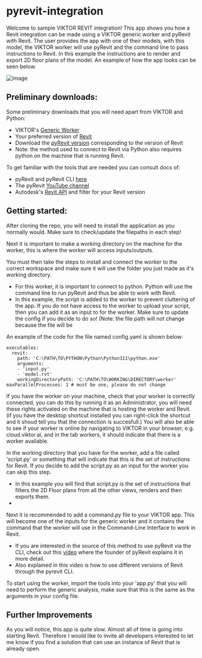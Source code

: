 # pyrevit-integration

Welcome to sample VIKTOR REVIT integration! 
This app shows you how a Revit integration can be made using a VIKTOR generic worker and pyRevit with Revit. The user provides the app with one of their models, with this model, the VIKTOR worker will use pyRevit and the command line to pass instructions to Revit. In this example the instructions are to render and export 2D floor plans of the model.
An example of how the app looks can be seen below.

![image](https://github.com/viktor-platform/pyrevit-integration/assets/123568967/adff379c-8358-43c7-9b84-5c44ea31ea2c)


## Preliminary downloads:
Some preliminary downloads that you will need apart from VIKTOR and Python:
- VIKTOR's [Generic Worker](https://docs.viktor.ai/docs/worker/)
-  Your preferred version of [Revit](https://www.autodesk.nl/products/revit/overview?term=1-YEAR&tab=subscription)
-  Download the [pyRevit version](https://github.com/eirannejad/pyRevit) corresponding to the version of Revit
-  Note: the method used to connect to Revit via Python also requires python on the machine that is running Revit. 

To get familiar with the tools that are needed you can consult docs of:
- pyRevit and pyRevit CLI [here](https://pyrevitlabs.notion.site/pyRevit-CLI-c50de95259114db795db5bd3f19f8e2a)
- The pyRevit [YouTube channel](https://www.youtube.com/c/pyRevit)
- Autodesk's [Revit API](https://www.revitapidocs.com/) and filter for your Revit version

## Getting started:

After cloning the repo, you will need to install the application as you normally would. Make sure to check/update the filepaths in each step!

Next it is important to make a working directory on the machine for the worker, this is where the worker will access inputs/outputs.

You must then take the steps to install and connect the worker to the correct workspace and make sure it will use the folder you just made as it's working directory.
- For this worker, it is important to connect to python. Python will use the command line to run pyRevit and thus be able to work with Revit. 
- In this example, the script is added to the worker to prevent cluttering of the app. If you do not have access to the worker to upload your script, then you can add it as an input to for the worker. Make sure to update the config if you decide to do so! (Note: the file path will not change because the file will be  

An example of the code for the file named config.yaml is shown below:

```
executables:
  revit:
    path: 'C:\PATH\TO\PYTHON\Python\Python311\python.exe'
    arguments:
    - 'input.py'
    - 'model.rvt'
    workingDirectoryPath: 'C:\PATH\TO\WORKING\DIRECTORY\worker'
maxParallelProcesses: 1 # must be one, please do not change
```


If you have the worker on your machine, check that your worker is correctly connected, you can do this by running it as an Administrator, you will need these rights activated on the machine that is hosting the worker and Revit. (if you have the desktop shortcut installed you can right-click the shortcut and it shoud tell you that the connection is succesfull.)
You will also be able to see if your worker is online by navigating to VIKTOR in your browser, e.g. cloud.viktor.ai, and in the tab workers, it should indicate that there is a worker available. 

In the working directory that you have for the worker, add a file called 'script.py' or something that will indicate that this is the set of instructions for Revit. If you decide to add the script.py as an input for the worker you can skip this step.
- In this example you will find that script.py is the set of instructions that filters the 2D Floor plans from all the other views, renders and then exports them.
- 
Next it is recommended to add a command.py file to your VIKTOR app. This will become one of the inputs for the generic worker and it contains the command that the worker will use in the Command-Line Interface to work in Revit.
- If you are interested in the source of this method to use pyRevit via the CLI, check out this [video](https://www.youtube.com/watch?v=_HldsaHA8i8) where the founder of pyRevit explains it in more detail.
- Also explained in this video is how to use different versions of Revit through the pyrevit CLI.
  
To start using the worker, import the tools into your 'app.py' that you will need to perform the generic analysis, make sure that this is the same as the arguments in your config file. 

## Further Improvements
As you will notice, this app is quite slow. Almost all of time is going into starting Revit. Therefore I would like to invite all developers interested to let me know if you find a solution that can use an instance of Revit that is already open.



